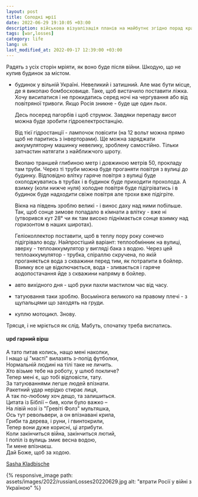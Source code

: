 ```yaml
---
layout: post
title: Солодкі мрії
date: 2022-06-29 19:10:05 +03:00
description: військова візуалізація планів на майбутнє згідно порад кращих собаководов щоб не поїхав дах
tags: [war,losses]
category: life
lang: uk
last_modified_at: 2022-09-17 12:39:00 +03:00
---
```


Радять з усіх сторін мріяти, як воно буде після війни.
Шкодую, що не купив будинок за містом.

* будинок у вільній Україні.
  Невеликий і затишний.
  Але має бути місце, де я викопаю бомбосховище.
  Таке, щоб вистачило поставити ліжка.
  Хочу висипатися і не прокидатись серед ночі на чергування або від повітряної тривоги.
  Якщо Росія зникне - буде ще один льох.
 
  Десь посеред пагорбів і щоб струмок. 
  Завдяки перепаду висот можна буде зробити гідроелектростанцію.
 
  Від тієї гідростанції - лампочок повісити (на 12 вольт можна прямо щоб не паритись з інверторами).
  Ще можна заряджати аккумуляторну машинку невелику, зроблену самостійно. 
  Тільки запчастин натягати з найближчого шроту.
 
  Вкопаю траншей глибиною метр і довжиною метрів 50, прокладу там труби.
  Через ті труби можна буде проганяти повітря з вулиці до будинку.
  Відповідно влітку гаряче повітря з вулиці буде охолоджуватись в трубах і в будинок буде приходити прохолода.
  А взимку (коли нижче нуля) холодне повітря буде підігріватись і в будинок буде надходити свіже повітря але трохи вже підігріте.
  
  Вікна на південь зроблю великі - і винос даху над ними побільше.
  Так, щоб сонце зимове попадало в кімнати а влітку - вже ні (утворився кут 28° чи як там високо піднімається сонце взимку над горизонтом в наших широтах).
  
  Геліоколлектор поставити, щоб в теплу пору року сонечко підігрівало воду.
  Найпростіший варіант: теплообмінник на вулиці, зверху - теплоаккумулятор у вигляді бака з водою. 
  Через цей теплоаккумулятор - трубка, спіраллю скручена, по якій проганяється вода з скважини перед тим, як потрапити в бойлер.
  Взимку все це відключається, вода - зливається і гаряче аодопостачання йде з скважини напряму в бойлер.
* авто вихідного дня - щоб руки пахли мастилом час від часу.
* татуювання таки зроблю.
  Восьмінога великого на правому плечі - з щупальцями що заходять на груди.
* куплю мотоцикл.
  Знову.

Трясця, і не мріється як слід.
Мабуть, спочатку треба виспатись.

#### upd гарний вірш

А тато питав колись, нащо мені наколки,
<br>
І нащо ці "масті" вилазять з-попід футболки,
<br>
Нормальній людині на тілі таке не личить.
<br>
Хто візьме тебе на роботу, у шлюб покличе?
<br>
Тепер мені є, що тобі відповісти, тату.
<br>
За татуюваннями легше людей впізнати.
<br>
Ракетний удар нерідко стирає лиця, 
<br>
А так по-любому хоч дещо, та залишиться. 
<br>
Цитата із Біблії – бив, коли було важко –
<br>
На лівій нозі із "Гревіті Фолз" мультяшка,
<br>
Ось тут револьвери, а он впізнавані крила,
<br>
Гриби та дерева, і руни, і гвинтокрили,
<br>
Тепер вони дуже корисні, ці атрибути. 
<br>
Коли закінчиться війна, закінчиться лютий,
<br>
І попіл із вулиць змиє весна водою,
<br>
Ти мене впізнаєш.
<br>
Дай Боже, щоб за ходою.

[Sasha Kladbische](https://www.facebook.com/kladbische/posts/pfbid02L1w33XcAoTBhYJMV4BUynMXwELy5VCyTcNt68Xsu8LuF1ByXQFqCN5qttrQZFYAdl)

{% responsive_image path: assets/images/2022/russianLosses20220629.jpg alt: "втрати Росії у війні з Україною" %}
